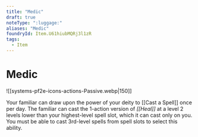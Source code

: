 ```yaml
---
title: "Medic"
draft: true
noteType: ":luggage:"
aliases: "Medic"
foundryId: Item.U61hiubMQRj3l1zR
tags:
  - Item
---
```


# Medic
![[systems-pf2e-icons-actions-Passive.webp|150]]

Your familiar can draw upon the power of your deity to [[Cast a Spell]] once per day. The familiar can cast the 1-action version of _[[Heal]]_ at a level 2 levels lower than your highest-level spell slot, which it can cast only on you. You must be able to cast 3rd-level spells from spell slots to select this ability.
